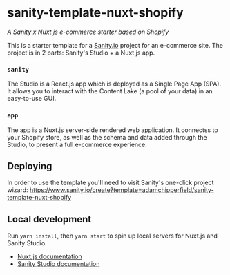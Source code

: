 # sanity-template-nuxt-shopify

_A Sanity x Nuxt.js e-commerce starter based on Shopify_

This is a starter template for a [Sanity.io](https://sanity.io) project for an e-commerce site. The project is in 2 parts: Sanity's Studio + a Nuxt.js app.

### `sanity`
The Studio is a React.js app which is deployed as a Single Page App (SPA). It allows you to interact with the Content Lake (a pool of your data) in an easy-to-use GUI.

### `app`
The app is a Nuxt.js server-side rendered web application. It connectss to your Shopify store, as well as the schema and data added through the Studio, to present a full e-commerce experience.

## Deploying
In order to use the template you'll need to visit Sanity's one-click project wizard: https://www.sanity.io/create?template=adamchipperfield/sanity-template-nuxt-shopify

## Local development
Run `yarn install`, then `yarn start` to spin up local servers for Nuxt.js and Sanity Studio.

- [Nuxt.js documentation](https://nuxtjs.org)
- [Sanity Studio documentation](https://www.sanity.io/docs/sanity-studio)
